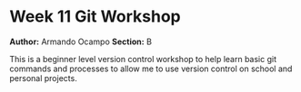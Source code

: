 # Week 11 Git Workshop
**Author:** Armando Ocampo
**Section:** B

This is a beginner level version control workshop to help learn basic git commands and processes to allow me to use version control on school and personal projects.
